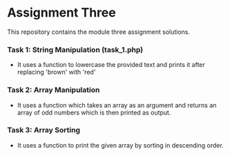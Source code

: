 # Assignment Three

This repository contains the module three assignment solutions.

### Task 1: String Manipulation (task_1.php)
- It uses a function to lowercase the provided text and prints it after replacing 'brown' with 'red'

### Task 2: Array Manipulation
- It uses a function which takes an array as an argument and returns an array of odd numbers which is then printed as output.

### Task 3: Array Sorting
- It uses a function to print the given array by sorting in descending order.